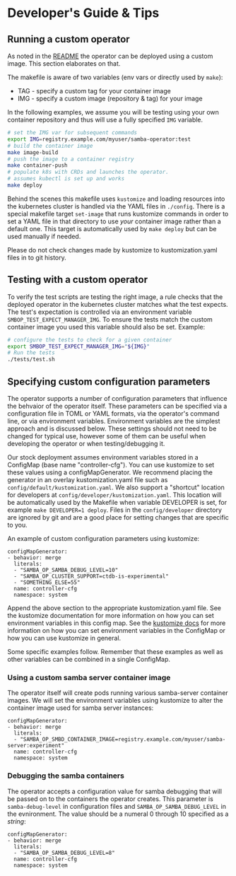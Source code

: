 
# Developer's Guide & Tips

## Running a custom operator

As noted in the [README](../README.md) the operator can be deployed using a custom image. This section elaborates on that.

The makefile is aware of two variables (env vars or directly used by `make`):
* TAG - specify a custom tag for your container image
* IMG - specify a custom image (repository & tag) for your image

In the following examples, we assume you will be testing using your own
container repository and thus will use a fully specified `IMG` variable.

```bash
# set the IMG var for subsequent commands
export IMG=registry.example.com/myuser/samba-operator:test
# build the container image
make image-build
# push the image to a container registry
make container-push
# populate k8s with CRDs and launches the operator.
# assumes kubectl is set up and works
make deploy
```

Behind the scenes this makefile uses `kustomize` and loading resources into
the kubernetes cluster is handled via the YAML files in `./config`.
There is a special makefile target `set-image` that runs kustomize commands
in order to set a YAML file in that directory to use *your* container image
rather than a default one. This target is automatically used by `make deploy`
but can be used manually if needed.

Please do not check changes made by kustomize to kustomization.yaml files
in to git history.

## Testing with a custom operator

To verify the test scripts are testing the right image, a rule checks that
the deployed operator in the kubernetes cluster matches what the test
expects. The test's expectation is controlled via an environment variable
`SMBOP_TEST_EXPECT_MANAGER_IMG`. To ensure the tests match the custom
container image you used this variable should also be set. Example:

```bash
# configure the tests to check for a given container
export SMBOP_TEST_EXPECT_MANAGER_IMG="${IMG}"
# Run the tests
./tests/test.sh
```

## Specifying custom configuration parameters

The operator supports a number of configuration parameters that
influence the behvaior of the operator itself. These parameters
can be specified via a configuration file in TOML or YAML formats,
via the operator's command line, or via environment variables.
Environment variables are the simplest approach and is discussed below.
These settings should not need to be changed for typical use, however
some of them can be useful when developing the operator or when
testing/debugging it.

Our stock deployment assumes environment variables stored in a ConfigMap
(base name "controller-cfg"). You can use kustomize to set these values
using a configMapGenerator. We recommend placing the generator in an
overlay kustomization.yaml file such as `config/default/kustomization.yaml`.
We also support a "shortcut" location for developers at
`config/developer/kustomization.yaml`. This location will be automatically
used by the Makefile when variable DEVELOPER is set, for example
`make DEVELOPER=1 deploy`. Files in the `config/developer` directory
are ignored by git and are a good place for setting changes that
are specific to you.

An example of custom configuration parameters using kustomize:

```
configMapGenerator:
- behavior: merge
  literals:
  - "SAMBA_OP_SAMBA_DEBUG_LEVEL=10"
  - "SAMBA_OP_CLUSTER_SUPPORT=ctdb-is-experimental"
  - "SOMETHING_ELSE=55"
  name: controller-cfg
  namespace: system
```

Append the above section to the appropriate kustomization.yaml file.  See the
kustomize documentation for more information on how you can set environment
variables in this config map.  See the
[kustomize docs](https://kubectl.docs.kubernetes.io/references/kustomize/)
for more information on how you can set environment variables in the ConfigMap
or how you can use kustomize in general.

Some specific examples follow. Remember that these examples as well as other
variables can be combined in a single ConfigMap.

### Using a custom samba server container image

The operator itself will create pods running various samba-server container
images. We will set the environment variables using kustomize to alter
the container image used for samba server instances:

```
configMapGenerator:
- behavior: merge
  literals:
  - "SAMBA_OP_SMBD_CONTAINER_IMAGE=registry.example.com/myuser/samba-server:experiment"
  name: controller-cfg
  namespace: system
```

### Debugging the samba containers

The operator accepts a configuration value for samba debugging that will be
passed on to the containers the operator creates. This parameter is
`samba-debug-level` in configuration files and `SAMBA_OP_SAMBA_DEBUG_LEVEL` in
the evnironment. The value should be a numeral 0 through 10 specified as a
*string*:


```
configMapGenerator:
- behavior: merge
  literals:
  - "SAMBA_OP_SAMBA_DEBUG_LEVEL=8"
  name: controller-cfg
  namespace: system
```
